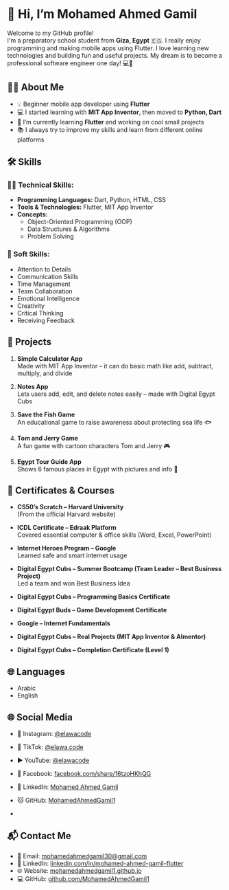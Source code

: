 # 👋 Hi, I’m Mohamed Ahmed Gamil

Welcome to my GitHub profile!  
I'm a preparatory school student from **Giza, Egypt** 🇪🇬. I really enjoy programming and making mobile apps using Flutter. I love learning new technologies and building fun and useful projects. My dream is to become a professional software engineer one day! 💻🚀

## 👨‍💻 About Me

- 💡 Beginner mobile app developer using **Flutter**  
- 💻 I started learning with **MIT App Inventor**, then moved to **Python, Dart**  
- 🎯 I’m currently learning **Flutter** and working on cool small projects  
- 📚 I always try to improve my skills and learn from different online platforms

## 🛠️ Skills

### 🧑‍💻 Technical Skills:
- **Programming Languages:** Dart, Python, HTML, CSS  
- **Tools & Technologies:** Flutter, MIT App Inventor  
- **Concepts:**  
  - Object-Oriented Programming (OOP)  
  - Data Structures & Algorithms  
  - Problem Solving

### 🌟 Soft Skills:
- Attention to Details  
- Communication Skills  
- Time Management  
- Team Collaboration  
- Emotional Intelligence  
- Creativity  
- Critical Thinking  
- Receiving Feedback

## 🚀 Projects

1. **Simple Calculator App**  
Made with MIT App Inventor – it can do basic math like add, subtract, multiply, and divide

2. **Notes App**  
Lets users add, edit, and delete notes easily – made with Digital Egypt Cubs

3. **Save the Fish Game**  
An educational game to raise awareness about protecting sea life 🐟

4. **Tom and Jerry Game**  
A fun game with cartoon characters Tom and Jerry 🎮

5. **Egypt Tour Guide App**  
Shows 6 famous places in Egypt with pictures and info 🏺


## 📜 Certificates & Courses

- **CS50’s Scratch – Harvard University**  
  (From the official Harvard website)

- **ICDL Certificate – Edraak Platform**  
  Covered essential computer & office skills (Word, Excel, PowerPoint)

- **Internet Heroes Program – Google**  
  Learned safe and smart internet usage

- **Digital Egypt Cubs – Summer Bootcamp (Team Leader – Best Business Project)**  
  Led a team and won Best Business Idea

- **Digital Egypt Cubs – Programming Basics Certificate**

- **Digital Egypt Buds – Game Development Certificate**

- **Google – Internet Fundamentals**

- **Digital Egypt Cubs – Real Projects (MIT App Inventor & Almentor)**

- **Digital Egypt Cubs – Completion Certificate (Level 1)**
  

## 🌐 Languages

- Arabic  
- English

  
## 🌐 Social Media

- 📸 Instagram: [@elawacode](https://www.instagram.com/elawacode)
- 🎵 TikTok: [@elawa.code](https://www.tiktok.com/@elawa.code)
- ▶️ YouTube: [@elawacode](https://youtube.com/@elawacode)
- 👤 Facebook: [facebook.com/share/16tzoHKhQG](https://www.facebook.com/share/16tzoHKhQG/)
- 💼 LinkedIn: [Mohamed Ahmed Gamil](https://www.linkedin.com/in/mohamed-ahmed-gamil-flutter)
- 🐱 GitHub: [MohamedAhmedGamil1](https://github.com/MohamedAhmedGamil1)

- 
## 📬 Contact Me

- 📧 Email: [mohamedahmedgamil30@gmail.com](mailto:mohamedahmedgamil30@gmail.com)  
- 💼 LinkedIn: [linkedin.com/in/mohamed-ahmed-gamil-flutter](https://www.linkedin.com/in/mohamed-ahmed-gamil-flutter)  
- 🌐 Website: [mohamedahmedgamil1.github.io](https://mohamedahmedgamil1.github.io/Mohamed-Ahmed-Gamil/)  
- 💻 GitHub: [github.com/MohamedAhmedGamil1](https://github.com/MohamedAhmedGamil1)
